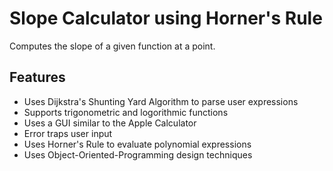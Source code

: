 # Slope Calculator using Horner's Rule
Computes the slope of a given function at a point.

## Features
* Uses Dijkstra's Shunting Yard Algorithm to parse user expressions
* Supports trigonometric and logorithmic functions
* Uses a GUI similar to the Apple Calculator
* Error traps user input
* Uses Horner's Rule to evaluate polynomial expressions
* Uses Object-Oriented-Programming design techniques
